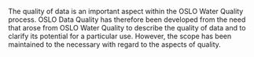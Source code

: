 The quality of data is an important aspect within the OSLO Water Quality process. OSLO Data Quality has therefore been developed from the need that arose from OSLO Water Quality to describe the quality of data and to clarify its potential for a particular use. However, the scope has been maintained to the necessary with regard to the aspects of quality.